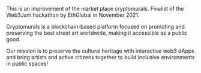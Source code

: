 This is an improvement of the market place cryptomurals. Finalist of the Web3Jam hackathon by EthGlobal in November 2021.

Cryptomurals is a blockchain-based platform focused on promoting and preserving the best street art worldwide, making it accessible as a public good.

Our mission is to preserve the cultural heritage with interactive web3 dApps and bring artists and active citizens together to build inclusive environments in public spaces!

